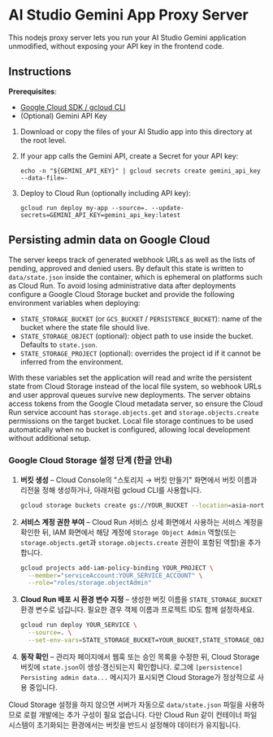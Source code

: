 # AI Studio Gemini App Proxy Server

This nodejs proxy server lets you run your AI Studio Gemini application unmodified, without exposing your API key in the frontend code.


## Instructions

**Prerequisites**:
- [Google Cloud SDK / gcloud CLI](https://cloud.google.com/sdk/docs/install)
- (Optional) Gemini API Key

1. Download or copy the files of your AI Studio app into this directory at the root level.
2. If your app calls the Gemini API, create a Secret for your API key:
     ```
     echo -n "${GEMINI_API_KEY}" | gcloud secrets create gemini_api_key --data-file=-
     ```

3.  Deploy to Cloud Run (optionally including API key):
    ```
    gcloud run deploy my-app --source=. --update-secrets=GEMINI_API_KEY=gemini_api_key:latest
    ```

## Persisting admin data on Google Cloud

The server keeps track of generated webhook URLs as well as the lists of pending, approved and denied users. By default this
state is written to `data/state.json` inside the container, which is ephemeral on platforms such as Cloud Run. To avoid losing
administrative data after deployments configure a Google Cloud Storage bucket and provide the following environment variables
when deploying:

- `STATE_STORAGE_BUCKET` (or `GCS_BUCKET` / `PERSISTENCE_BUCKET`): name of the bucket where the state file should live.
- `STATE_STORAGE_OBJECT` (optional): object path to use inside the bucket. Defaults to `state.json`.
- `STATE_STORAGE_PROJECT` (optional): overrides the project id if it cannot be inferred from the environment.

With these variables set the application will read and write the persistent state from Cloud Storage instead of the local file
system, so webhook URLs and user approval queues survive new deployments. The server obtains access tokens from the Google
Cloud metadata server, so ensure the Cloud Run service account has `storage.objects.get` and `storage.objects.create`
permissions on the target bucket. Local file storage continues to be used automatically when no bucket is configured, allowing
local development without additional setup.

### Google Cloud Storage 설정 단계 (한글 안내)

1. **버킷 생성** – Cloud Console의 "스토리지 → 버킷 만들기" 화면에서 버킷 이름과 리전을 정해 생성하거나, 아래처럼 gcloud CLI를 사용합니다.
   ```bash
   gcloud storage buckets create gs://YOUR_BUCKET --location=asia-northeast3
   ```
2. **서비스 계정 권한 부여** – Cloud Run 서비스 상세 화면에서 사용하는 서비스 계정을 확인한 뒤, IAM 화면에서 해당 계정에 `Storage Object Admin` 역할(또는 `storage.objects.get`과 `storage.objects.create` 권한이 포함된 역할)을 추가합니다.
   ```bash
   gcloud projects add-iam-policy-binding YOUR_PROJECT \
     --member="serviceAccount:YOUR_SERVICE_ACCOUNT" \
     --role="roles/storage.objectAdmin"
   ```
3. **Cloud Run 배포 시 환경 변수 지정** – 생성한 버킷 이름을 `STATE_STORAGE_BUCKET` 환경 변수로 넘깁니다. 필요한 경우 객체 이름과 프로젝트 ID도 함께 설정하세요.
   ```bash
   gcloud run deploy YOUR_SERVICE \
     --source=. \
     --set-env-vars=STATE_STORAGE_BUCKET=YOUR_BUCKET,STATE_STORAGE_OBJECT=state.json
   ```
4. **동작 확인** – 관리자 페이지에서 웹훅 또는 승인 목록을 수정한 뒤, Cloud Storage 버킷에 `state.json`이 생성·갱신되는지 확인합니다. 로그에 `[persistence] Persisting admin data...` 메시지가 표시되면 Cloud Storage가 정상적으로 사용 중입니다.

Cloud Storage 설정을 하지 않으면 서버가 자동으로 `data/state.json` 파일을 사용하므로 로컬 개발에는 추가 구성이 필요 없습니다. 다만 Cloud Run 같이 컨테이너 파일 시스템이 초기화되는 환경에서는 버킷을 반드시 설정해야 데이터가 유지됩니다.
